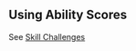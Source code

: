 ## Using Ability Scores

See [Skill Challenges](Skill%20Challenges.md)

<!--
Theater of the Mind targeting rules 
(mostly RAW, from DMG, p249)
Round up in all cases
cone: length / 10
cube/square: len / 5
cylinder: rad / 5
line: len / 30
sph/circle: rad / 5
Then roll 1dF to see if you need to add or  remove one.  If there are lots of party members nearby and want to avoid them in the area, -1 to the dF.
-->